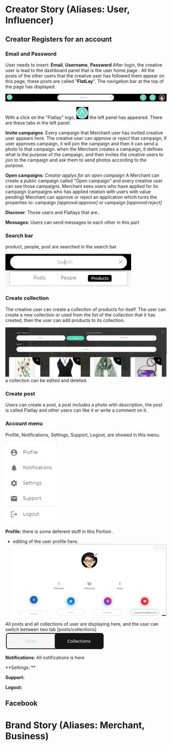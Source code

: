 <!-- TITLE: Flatlay User Story -->
<!-- SUBTITLE: A quick summary of Flatlay User Story -->

# Creator Story (Aliases: User, Influencer)
## Creator Registers for an account
### Email and Password
User needs to insert: **Email**, **Username**, **Password**
After login, the creative user is lead to the dashboard panel that is the user home page .
All the posts of the other users that the creative user has followed them appear on this page, these posts are called "**FlatLay**".
The navigation bar at the top of the page has displayed.

![Screenshot 154](/uploads/screenshot-154.png "Screenshot 154")

With a click on the "Flatlay" logo, ![11](/uploads/11.png "11") the left panel has appeared.
There are these tabs in the left panel:

**Invite campaigns**:
Every campaign that Merchant user has invited creative user appears here.
The creative user can *approve* or *reject* that campaign, if  user approves campaign, it will join the campaign and then it can send a photo to that campaign. when the Merchant creates a campaign, it defines what is the purpose of the campaign, and then invites the creative users to join to the campaign and ask them to send  photos according to the purpose.

**Open campaigns**:
*Creator applys for an open campaign*
A Merchant can create a public campaign called "Open campaign"  and every creative user can see those campaigns.
Merchant sees users who have applied for its campaign (campaigns who has applied relation with users with value pending)
Merchant can approve or reject an application which turns the properties to:
campaign *[approval:approve]* or campaign *[approval:reject]*

**Discover**:
Those users and Flatlays  that are..

**Messages**:
Users can send messages to each other in this part

### Search bar
product, people, post are searched in the search bar 

![Screenshot 159](/uploads/screenshot-159.png "Screenshot 159")

### Create collection
The creative user can create a collection of products for itself. 
The user can create a new collection or used from the list of the collection that it has created, then the user can add products to its collection.

![Screenshot 163](/uploads/screenshot-163.png "Screenshot 163")
a collection can be edited and deleted.

### Create post
Users can create a post, a post includes a photo with description, the post is called Flatlay and other users can like it or write a comment on it.

### Account menu
Profile, Notifications, Settings, Support, Logout,  are showed in this menu.

![Screenshot 160](/uploads/screenshot-160.png "Screenshot 160")

**Profile:** 
there is some deferent stuff in this Portion .
* editing of the user profile here.
![Screenshot 165](/uploads/screenshot-165.png "Screenshot 165")

All  posts and all collections of user are displaying here, and the user can switch between two tab [posts/collections] 
![Screenshot 164](/uploads/screenshot-164.png "Screenshot 164")


**Notifications:** 
All notifications is here

**Settings: **

**Support:**

**Logout:**

## Facebook


# Brand Story (Aliases: Merchant, Business)

